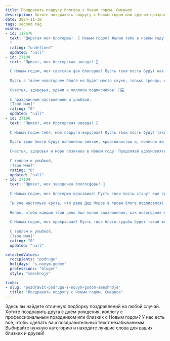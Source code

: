 ```yaml
---
title: Поздравить подругу блогера с Новым годом. Смешное
description: Хотите поздравить подругу с Новым годом или другим праздником? Наш ИИ создаст незабываемое поздравление, а вы обязательно выделитесь среди других.  
date: 2024-11-10
tags: second tag
wishes:
- id: 117676
  text: "Дорогая моя блогерша!  С Новым годом! Желаю тебе в новом году таких хайповых событий, что твой контент взлетит на космическую орбиту, а подписчики будут оставлять только восторженные комментарии (и, конечно, донаты!). Пусть фортуна будет к тебе благосклонна, а алгоритмы –  милосердны!  Главное – не потеряй вдохновение  (и зарядку для телефона!).  С Новым годом!
  "
  rating: "undefined"
  updated: "null"
- id: 27108
  text: "Привет, моя блогерская звезда! 🎉
  
  С Новым годом, моя светская фея блогеров! Пусть твои посты будут как фейерверки – яркие, неожиданные и запоминающиеся. Пусть каждый твой клик будет успешным, а каждый лайк – настоящим! 🎆
  
  Пусть в твоем новогоднем блоге не будет места скуке, только тренды, которые ломают интернет. И да пребудет с тобой сила хэштегов! #НовыйГод #БлогерЖизнь #СнежныйФлоу
  
  Счастья, здоровья, удачи и миллион подписчиков! 🎄💻
  
  С праздничным настроением и улыбкой,
  [Твоё Имя]"
  rating: "0"
  updated: "null"
- id: 27106
  text: "Привет, моя блогерская звезда! 🎉
  
  С Новым годом тебя, моя подруга-вирусная! Пусть твои посты будут такими же популярными, как мороженое в жару. Пусть ты сможешь разбудить аудиторию, даже когда они спят под звуки твоих роликов. Пусть твои лайки будут считаться вместе с новогодними подарками, а комментарии – звучать так же сладко, как мандарины в новогоднем салате!
  
  Пусть твои блоги будут наполнены смехом, креативностью и, конечно же, успехом! Желаю, чтобы каждый твой новый пост становился еще более ярким и запоминающимся, чем гирлянда на елке. И чтобы ты всегда оставалась такой же свежей и интересной, как снежинка в твоем новогоднем образе!
  
  Счастья, здоровья и море позитива в Новом году! Продолжай вдохновлять и радовать нас своими творческими шедеврами! 🎄✨
  
  С теплом и улыбкой,
  [Твое Имя]"
  rating: "0"
  updated: "null"
- id: 27104
  text: "Привет, моя звездочка блогосферы! 🌟
  
  С Новым годом, моя блогерша-красавица! Пусть твои посты станут еще ярче, а лайки — щедро льются, как новогодние дожди! 🎉 Пусть каждый твой клик будет удачным, как новогодний хлопушка! 🎆
  
  Ты уже настолько крута, что даже Дед Мороз в твоем блоге подписался! 🎅 Пусть твои истории завораживают, как северное сияние, а твои рекомендации — волшебны, как новогодняя елка! 🌲
  
  Желаю, чтобы каждый твой день был полон вдохновения, как новогодняя мандаринка, и чтобы ты всегда оставалась такой же яркой и неповторимой, как гирлянда на елке! 🎄
  
  С Новым годом, моя прекрасная! Пусть твоя блого-судьба будет такой же успешной, как сбор подарков под елкой! 🎁
  
  С теплом и улыбкой,
  [Твое Имя]"
  rating: "0"
  updated: "null"

selectedValues:
  recipients: "podrugu"
  holidays: "s-novym-godom"
  professions: "bloger"
  style: "smeshnoje"

links:
- slug: "pozdravit-podrugu-s-novym-godom-smeshnoje"
  title: "Поздравить подругу с Новым годом. Смешное"
---
```


Здесь вы найдете отличную подборку поздравлений на любой случай. 
Хотите поздравить друга с днём рождения, коллегу с профессиональным праздником или близких с Новым годом? У нас есть всё, чтобы сделать ваш поздравительный текст незабываемым. Выбирайте нужную категорию и находите лучшие слова для ваших близких и друзей!
